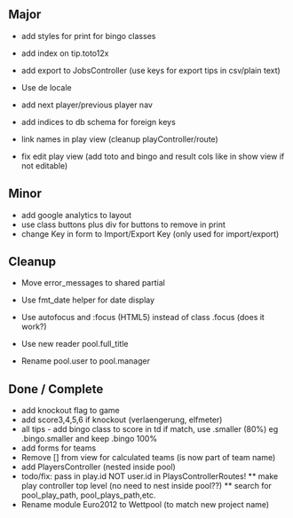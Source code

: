 
## Major

* add styles for print for bingo classes
* add index on tip.toto12x

* add export to JobsController (use keys for export tips in csv/plain text)
* Use de locale
* add next player/previous player nav
* add indices to db schema for foreign keys

* link names in play view (cleanup playController/route)
* fix edit play view (add toto and bingo and result cols like in show view if not editable)

## Minor

* add google analytics to layout
* use class buttons plus div for buttons to remove in print 
* change Key in form to Import/Export Key (only used for import/export)

## Cleanup

* Move error_messages to shared partial
* Use fmt_date helper for date display

* Use autofocus and :focus (HTML5) instead of class .focus (does it work?)
* Use new reader pool.full_title
* Rename pool.user to pool.manager


## Done / Complete

* add knockout flag to game
* add score3,4,5,6  if knockout (verlaengerung, elfmeter)
* all tips - add bingo class to score in td if match, use .smaller (80%) eg .bingo.smaller and keep .bingo 100%
* add forms for teams
* Remove [] from view for calculated teams (is now part of team name)
* add PlayersController (nested inside pool) 
* todo/fix: pass in play.id NOT user.id in PlaysControllerRoutes!
  ** make play controller top level (no need to nest inside pool??)
  ** search for pool_play_path, pool_plays_path,etc.
* Rename module Euro2012 to Wettpool (to match new project name)
  